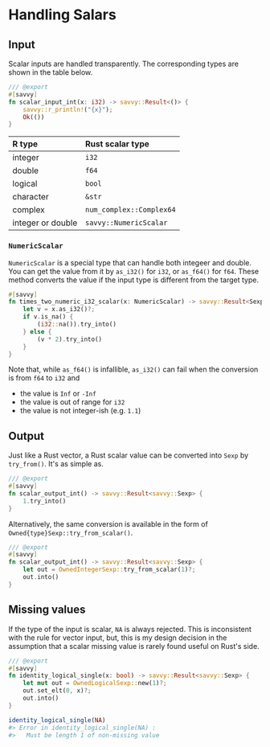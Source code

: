 # Handling Salars

## Input

Scalar inputs are handled transparently. The corresponding types are shown in
the table below.

```rust
/// @export
#[savvy]
fn scalar_input_int(x: i32) -> savvy::Result<()> {
    savvy::r_println!("{x}");
    Ok(())
}
```

| R type     | Rust scalar type   |
|:-----------|:-------------------|
| integer    | `i32`              |
| double     | `f64`              |
| logical    | `bool`             |
| character  | `&str`             |
| complex    | `num_complex::Complex64` |
| integer or double   | `savvy::NumericScalar` |

### `NumericScalar`

`NumericScalar` is a special type that can handle both integeer and double. You
can get the value from it by `as_i32()` for `i32`, or `as_f64()` for `f64`.
These method converts the value if the input type is different from the target
type.

```rust
#[savvy]
fn times_two_numeric_i32_scalar(x: NumericScalar) -> savvy::Result<Sexp> {
    let v = x.as_i32()?;
    if v.is_na() {
        (i32::na()).try_into()
    } else {
        (v * 2).try_into()
    }
}
```

Note that, while `as_f64()` is infallible,  `as_i32()` can fail when the
conversion is from `f64` to `i32` and

- the value is `Inf` or `-Inf`
- the value is out of range for `i32`
- the value is not integer-ish (e.g. `1.1`)

## Output

Just like a Rust vector, a Rust scalar value can be converted into `Sexp` by
`try_from()`. It's as simple as.

```rust
/// @export
#[savvy]
fn scalar_output_int() -> savvy::Result<savvy::Sexp> {
    1.try_into()
}
```

Alternatively, the same conversion is available in the form of
`Owned{type}Sexp::try_from_scalar()`.

```rust
/// @export
#[savvy]
fn scalar_output_int() -> savvy::Result<savvy::Sexp> {
    let out = OwnedIntegerSexp::try_from_scalar(1)?;
    out.into()
}
```

## Missing values

If the type of the input is scalar, `NA` is always rejected. This is
inconsistent with the rule for vector input, but, this is my design decision in
the assumption that a scalar missing value is rarely found useful on Rust's
side.

```rust
/// @export
#[savvy]
fn identity_logical_single(x: bool) -> savvy::Result<savvy::Sexp> {
    let mut out = OwnedLogicalSexp::new(1)?;
    out.set_elt(0, x)?;
    out.into()
}
```

```r
identity_logical_single(NA)
#> Error in identity_logical_single(NA) : 
#>   Must be length 1 of non-missing value
```
